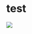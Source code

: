 # test
<a href="http://aarongray.org/edit/q02NKl9IChNwZ9oXEAJxzRdmB6E="><img src="http://aarongray.org/img/q02NKl9IChNwZ9oXEAJxzRdmB6E=.png"/></a>
